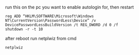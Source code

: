 run this on the pc you want to enable autologin for, then restart
```
reg ADD “HKLM\SOFTWARE\Microsoft\Windows NT\CurrentVersion\PasswordLess\Device” /v DevicePasswordLessBuildVersion /t REG_DWORD /d 0 /f
shutdown -r -t 10
```
after reboot run netplwiz from cmd
```
netplwiz
```